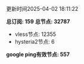 更新时间2025-04-02 18:11:22

**总订阅: 159**
**总节点: 32787**
- vless节点: 12355
- hysteria2节点: 6

**google ping有效节点: 557**
